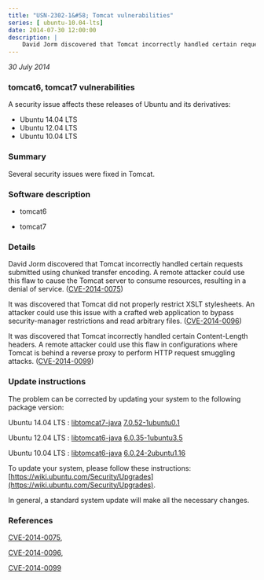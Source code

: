```yaml
---
title: "USN-2302-1&#58; Tomcat vulnerabilities"
series: [ ubuntu-10.04-lts]
date: 2014-07-30 12:00:00
description: |
    David Jorm discovered that Tomcat incorrectly handled certain requests submitted using chunked transfer encoding. A remote attacker could use this flaw to cause the Tomcat server to consume resources, resulting in a denial of service. ([CVE-2014-0075](http://people.ubuntu.com/~ubuntu-security/cve/CVE-2014-0075))
--- 
```

 
 

*30 July 2014*

### tomcat6, tomcat7 vulnerabilities

A security issue affects these releases of Ubuntu and its derivatives:

* Ubuntu 14.04 LTS
* Ubuntu 12.04 LTS
* Ubuntu 10.04 LTS

### Summary

Several security issues were fixed in Tomcat. 

### Software description

* tomcat6 

* tomcat7 

### Details

David Jorm discovered that Tomcat incorrectly handled certain requests submitted using chunked transfer encoding. A remote attacker could use this flaw to cause the Tomcat server to consume resources, resulting in a denial of service. ([CVE-2014-0075](http://people.ubuntu.com/~ubuntu-security/cve/CVE-2014-0075))

It was discovered that Tomcat did not properly restrict XSLT stylesheets. An attacker could use this issue with a crafted web application to bypass security-manager restrictions and read arbitrary files. ([CVE-2014-0096](http://people.ubuntu.com/~ubuntu-security/cve/CVE-2014-0096))

It was discovered that Tomcat incorrectly handled certain Content-Length headers. A remote attacker could use this flaw in configurations where Tomcat is behind a reverse proxy to perform HTTP request smuggling attacks. ([CVE-2014-0099](http://people.ubuntu.com/~ubuntu-security/cve/CVE-2014-0099)) 

### Update instructions

The problem can be corrected by updating your system to the following package version:

Ubuntu 14.04 LTS
 : [libtomcat7-java](https://launchpad.net/ubuntu/+source/tomcat7) <span> [7.0.52-1ubuntu0.1](https://launchpad.net/ubuntu/+source/tomcat7/7.0.52-1ubuntu0.1) </span> 

Ubuntu 12.04 LTS
 : [libtomcat6-java](https://launchpad.net/ubuntu/+source/tomcat6) <span> [6.0.35-1ubuntu3.5](https://launchpad.net/ubuntu/+source/tomcat6/6.0.35-1ubuntu3.5) </span> 

Ubuntu 10.04 LTS
 : [libtomcat6-java](https://launchpad.net/ubuntu/+source/tomcat6) <span> [6.0.24-2ubuntu1.16](https://launchpad.net/ubuntu/+source/tomcat6/6.0.24-2ubuntu1.16) </span> 

To update your system, please follow these instructions: [https://wiki.ubuntu.com/Security/Upgrades](https://wiki.ubuntu.com/Security/Upgrades).

In general, a standard system update will make all the necessary changes. 

### References

 
 [CVE-2014-0075](http://people.ubuntu.com/~ubuntu-security/cve/CVE-2014-0075), 

 [CVE-2014-0096](http://people.ubuntu.com/~ubuntu-security/cve/CVE-2014-0096), 

 [CVE-2014-0099](http://people.ubuntu.com/~ubuntu-security/cve/CVE-2014-0099)
 

